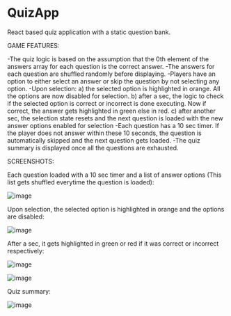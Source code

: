 # QuizApp
React based quiz application with a static question bank. 

GAME FEATURES:

-The quiz logic is based on the assumption that the 0th element of the answers array for each question is the correct answer.
-The answers for each question are shuffled randomly before displaying.
-Players have an option to either select an answer or skip the question by not selecting any option.
-Upon selection:
   a) the selected option is highlighted in orange. All the options are now disabled for selection.
   b) after a sec, the logic to check if the selected option is correct or incorrect is done executing. Now if correct, the answer gets highlighted in green else in red.
   c) after another sec, the selection state resets and the next question is loaded with the new answer options enabled for selection
-Each question has a 10 sec timer. If the player does not answer within these 10 seconds, the question is automatically skipped and the next question gets loaded.
-The quiz summary is displayed once all the questions are exhausted.

SCREENSHOTS:

Each question loaded with a 10 sec timer and a list of answer options (This list gets shuffled everytime the question is loaded):

![image](https://github.com/AmishaP-03/QuizApp/assets/154746893/c390d96c-bc35-4163-a22c-7142d3d37719)

Upon selection, the selected option is highlighted in orange and the options are disabled:

![image](https://github.com/AmishaP-03/QuizApp/assets/154746893/45cd024d-2e0a-4a35-a71a-499a87ef703e)


After a sec, it gets highlighted in green or red if it was correct or incorrect respectively:

![image](https://github.com/AmishaP-03/QuizApp/assets/154746893/8d64c16b-47f9-49e3-b402-9acd6a40f317)


![image](https://github.com/AmishaP-03/QuizApp/assets/154746893/1430a9a4-9f2b-4c16-9bf0-760b45d190a9)

Quiz summary:

![image](https://github.com/AmishaP-03/QuizApp/assets/154746893/6e502e78-92fd-47a9-a1db-103bb62da8b2)



